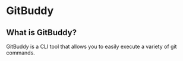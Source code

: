 # GitBuddy

## What is GitBuddy?

GitBuddy is a CLI tool that allows you to easily execute a variety of git commands.

